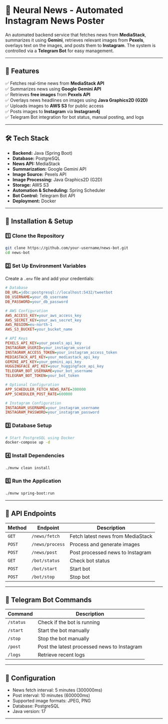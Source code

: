 # 📰 Neural News - Automated Instagram News Poster

An automated backend service that fetches news from **MediaStack**, summarizes it using **Gemini**, retrieves relevant images from **Pexels**, overlays text on the images, and posts them to **Instagram**. The system is controlled via a **Telegram Bot** for easy management.

---

## 🚀 Features

✅ Fetches real-time news from **MediaStack API**  
✅ Summarizes news using **Google Gemini API**  
✅ Retrieves **free images** from **Pexels API**  
✅ Overlays news headlines on images using **Java Graphics2D (G2D)**  
✅ Uploads images to **AWS S3** for public access  
✅ Posts images to **Instagram** via **Instagram4j**  
✅ Telegram Bot integration for bot status, manual posting, and logs  

---

## 🛠️ Tech Stack

- **Backend:** Java (Spring Boot)  
- **Database:** PostgreSQL
- **News API:** MediaStack  
- **Summarization:** Google Gemini API  
- **Image Source:** Pexels API  
- **Image Processing:** Java Graphics2D (G2D)  
- **Storage:** AWS S3  
- **Automation & Scheduling:** Spring Scheduler  
- **Bot Control:** Telegram Bot API  
- **Deployment:** Docker  

---

## 📌 Installation & Setup

### 1️⃣ Clone the Repository
```bash
git clone https://github.com/your-username/news-bot.git
cd news-bot
```

### 2️⃣ Set Up Environment Variables
Create a `.env` file and add your credentials:
```ini
# Database
DB_URL=jdbc:postgresql://localhost:5432/tweetbot
DB_USERNAME=your_db_username
DB_PASSWORD=your_db_password

# AWS Configuration
AWS_ACCESS_KEY=your_aws_access_key
AWS_SECRET_KEY=your_aws_secret_key
AWS_REGION=eu-north-1
AWS_S3_BUCKET=your_bucket_name

# API Keys
PEXELS_API_KEY=your_pexels_api_key
INSTAGRAM_USERID=your_instagram_userid
INSTAGRAM_ACCESS_TOKEN=your_instagram_access_token
MEDIASTACK_API_KEY=your_mediastack_api_key
GEMINI_API_KEY=your_gemini_api_key
HUGGINGFACE_API_KEY=your_huggingface_api_key
TELEGRAM_BOT_USERNAME=your_bot_username
TELEGRAM_BOT_TOKEN=your_bot_token

# Optional Configuration
APP_SCHEDULER_FETCH_NEWS_RATE=300000
APP_SCHEDULER_POST_RATE=600000

# Instagram Configuration
INSTAGRAM_USERNAME=your_instagram_username
INSTAGRAM_PASSWORD=your_instagram_password
```

### 3️⃣ Database Setup
```bash
# Start PostgreSQL using Docker
docker-compose up -d
```

### 4️⃣ Install Dependencies
```bash
./mvnw clean install
```

### 5️⃣ Run the Application
```bash
./mvnw spring-boot:run
```

---

## 📜 API Endpoints

| Method | Endpoint | Description |
|--------|---------|-------------|
| `GET` | `/news/fetch` | Fetch latest news from MediaStack |
| `POST` | `/news/process` | Process and generate images |
| `POST` | `/news/post` | Post processed news to Instagram |
| `GET` | `/bot/status` | Check bot status |
| `POST` | `/bot/start` | Start bot |
| `POST` | `/bot/stop` | Stop bot |

---

## 🤖 Telegram Bot Commands

| Command | Description |
|---------|------------|
| `/status` | Check if the bot is running |
| `/start` | Start the bot manually |
| `/stop` | Stop the bot manually |
| `/post` | Post the latest processed news to Instagram |
| `/logs` | Retrieve recent logs |

---

## 🔧 Configuration

- News fetch interval: 5 minutes (300000ms)
- Post interval: 10 minutes (600000ms)
- Supported image formats: JPEG, PNG
- Database: PostgreSQL 
- Java version: 17

---
